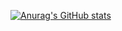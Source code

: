 [![Anurag's GitHub stats](https://github-readme-stats.vercel.app/api?username=Jacklijames)](https://github.com/anuraghazra/github-readme-stats)
